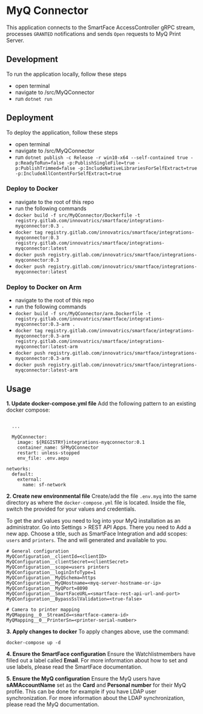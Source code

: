 # MyQ Connector
This application connects to the SmartFace AccessController gRPC stream, processes `GRANTED` notifications and sends `Open` requests to MyQ Print Server.

## Development
To run the application locally, follow these steps
 - open terminal
 - navigate to /src/MyQConnector
 - run `dotnet run`

 ## Deployment
 To deploy the application, follow these steps
 - open terminal
 - navigate to /src/MyQConnector
 - run `dotnet publish -c Release -r win10-x64 --self-contained true -p:ReadyToRun=false -p:PublishSingleFile=true -p:PublishTrimmed=false -p:IncludeNativeLibrariesForSelfExtract=true -p:IncludeAllContentForSelfExtract=true`

### Deploy to Docker
- navigate to the root of this repo
- run the following commands
 - `docker build -f src/MyQConnector/Dockerfile -t registry.gitlab.com/innovatrics/smartface/integrations-myqconnector:0.3 .`
 - `docker tag registry.gitlab.com/innovatrics/smartface/integrations-myqconnector:0.3 registry.gitlab.com/innovatrics/smartface/integrations-myqconnector:latest`
 - `docker push registry.gitlab.com/innovatrics/smartface/integrations-myqconnector:0.3`
 - `docker push registry.gitlab.com/innovatrics/smartface/integrations-myqconnector:latest`

 ### Deploy to Docker on Arm
- navigate to the root of this repo
- run the following commands
 - `docker build -f src/MyQConnector/arm.Dockerfile -t registry.gitlab.com/innovatrics/smartface/integrations-myqconnector:0.3-arm .`
 - `docker tag registry.gitlab.com/innovatrics/smartface/integrations-myqconnector:0.3-arm registry.gitlab.com/innovatrics/smartface/integrations-myqconnector:latest-arm`
 - `docker push registry.gitlab.com/innovatrics/smartface/integrations-myqconnector:0.3-arm`
 - `docker push registry.gitlab.com/innovatrics/smartface/integrations-myqconnector:latest-arm`

## Usage
**1. Update docker-compose.yml file**
Add the following pattern to an existing docker compose:

```
      
  ...

  MyQConnector:
    image: ${REGISTRY}integrations-myqconnector:0.1 
    container_name: SFMyQConnector
    restart: unless-stopped
    env_file: .env.aepu

networks:
  default:
    external:
      name: sf-network

```

**2. Create new environmental file**
Create/add the file `.env.myq` into the same directory as where the `docker-compose.yml` file is located. Inside the file, switch the provided <values> for your values and credentials.

To get the <clientID> and <clientSecret> values you need to log into your MyQ installation as an administrator. Go into Settings > REST API Apps. There you need to Add a new app. Choose a title, such as SmartFace Integration and add scopes: `users` and `printers`. The <clientID> and <clientSecret> will generated and available to you.

```
# General configuration
MyQConfiguration__clientId=<clientID>
MyQConfiguration__clientSecret=<clientSecret>
MyQConfiguration__scope=users printers
MyQConfiguration__loginInfoType=1
MyQConfiguration__MyQSchema=https
MyQConfiguration__MyQHostname=<myq-server-hostname-or-ip>
MyQConfiguration__MyQPort=8090
MyQConfiguration__SmartFaceURL=<smartface-rest-api-url-and-port>
MyQConfiguration__BypassSslValidation=<true-false>

# Camera to printer mapping
MyQMapping__0__StreamId=<smartface-camera-id>
MyQMapping__0__PrinterSn=<printer-serial-number>
```

**3. Apply changes to docker**
To apply changes above, use the command:
```
docker-compose up -d
```

**4. Ensure the SmartFace configuration**
Ensure the Watchlistmembers have filled out a label called **Email**. For more information about how to set and use labels, please read the SmartFace documentation.

**5. Ensure the MyQ configuration**
Ensure the MyQ users have **sAMAccountName** set as the **Card** and **Personal number** for their MyQ profile. This can be done for example if you have LDAP user synchronization. For more information about the LDAP synchronization, please read the MyQ documentation.